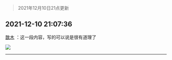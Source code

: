 > 2021年12月10日21点更新
<link rel="stylesheet" href="https://cdn.jsdelivr.net/gh/taotie6/sampleJSON@main/css/photo_show.css">
<meta name="referrer" content="no-referrer" />


 ## 2021-12-10 21:07:36 

 [㪚木](https://www.coolapk.com/feed/32039252?shareKey=ZjQzOTkwMmU5Zjk5NjFiMzUxZmM~) ：这一段内容，写的可以说是很有道理了 

<div class="album">
<img class="img-item" src="http://image.coolapk.com/feed/2021/1210/21/1081091_0554ca95_1656_3922_356@1080x5608.jpeg" />
</div>

 ------- 

